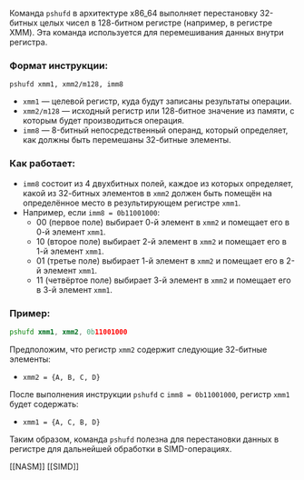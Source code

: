 Команда `pshufd` в архитектуре x86_64 выполняет перестановку 32-битных целых чисел в 128-битном регистре (например, в регистре XMM). Эта команда используется для перемешивания данных внутри регистра.

### Формат инструкции:
```
pshufd xmm1, xmm2/m128, imm8
```

- `xmm1` — целевой регистр, куда будут записаны результаты операции.
- `xmm2/m128` — исходный регистр или 128-битное значение из памяти, с которым будет производиться операция.
- `imm8` — 8-битный непосредственный операнд, который определяет, как должны быть перемешаны 32-битные элементы.

### Как работает:
- `imm8` состоит из 4 двухбитных полей, каждое из которых определяет, какой из 32-битных элементов в `xmm2` должен быть помещён на определённое место в результирующем регистре `xmm1`.
- Например, если `imm8 = 0b11001000`:
  - 00 (первое поле) выбирает 0-й элемент в `xmm2` и помещает его в 0-й элемент `xmm1`.
  - 10 (второе поле) выбирает 2-й элемент в `xmm2` и помещает его в 1-й элемент `xmm1`.
  - 01 (третье поле) выбирает 1-й элемент в `xmm2` и помещает его в 2-й элемент `xmm1`.
  - 11 (четвёртое поле) выбирает 3-й элемент в `xmm2` и помещает его в 3-й элемент `xmm1`.

### Пример:
```asm
pshufd xmm1, xmm2, 0b11001000
```
Предположим, что регистр `xmm2` содержит следующие 32-битные элементы:
- `xmm2 = {A, B, C, D}`

После выполнения инструкции `pshufd` с `imm8 = 0b11001000`, регистр `xmm1` будет содержать:
- `xmm1 = {A, C, B, D}`

Таким образом, команда `pshufd` полезна для перестановки данных в регистре для дальнейшей обработки в SIMD-операциях.

[[NASM]]
[[SIMD]]